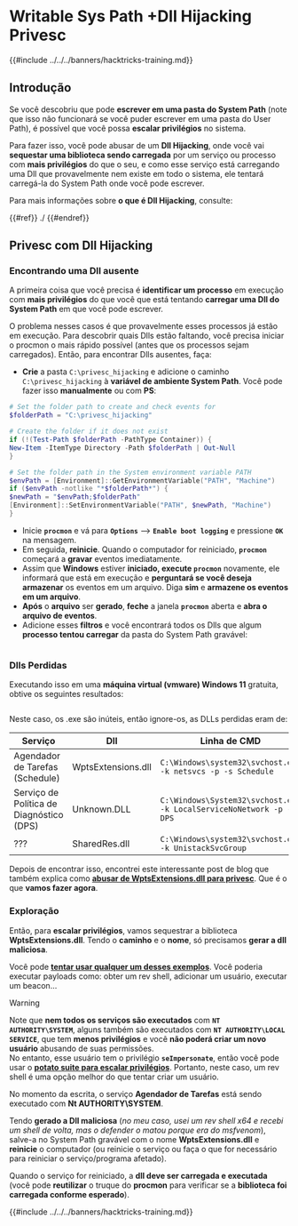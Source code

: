 # Writable Sys Path +Dll Hijacking Privesc

{{#include ../../../banners/hacktricks-training.md}}

## Introdução

Se você descobriu que pode **escrever em uma pasta do System Path** (note que isso não funcionará se você puder escrever em uma pasta do User Path), é possível que você possa **escalar privilégios** no sistema.

Para fazer isso, você pode abusar de um **Dll Hijacking**, onde você vai **sequestar uma biblioteca sendo carregada** por um serviço ou processo com **mais privilégios** do que o seu, e como esse serviço está carregando uma Dll que provavelmente nem existe em todo o sistema, ele tentará carregá-la do System Path onde você pode escrever.

Para mais informações sobre **o que é Dll Hijacking**, consulte:

{{#ref}}
./
{{#endref}}

## Privesc com Dll Hijacking

### Encontrando uma Dll ausente

A primeira coisa que você precisa é **identificar um processo** em execução com **mais privilégios** do que você que está tentando **carregar uma Dll do System Path** em que você pode escrever.

O problema nesses casos é que provavelmente esses processos já estão em execução. Para descobrir quais Dlls estão faltando, você precisa iniciar o procmon o mais rápido possível (antes que os processos sejam carregados). Então, para encontrar Dlls ausentes, faça:

- **Crie** a pasta `C:\privesc_hijacking` e adicione o caminho `C:\privesc_hijacking` à **variável de ambiente System Path**. Você pode fazer isso **manualmente** ou com **PS**:
```powershell
# Set the folder path to create and check events for
$folderPath = "C:\privesc_hijacking"

# Create the folder if it does not exist
if (!(Test-Path $folderPath -PathType Container)) {
New-Item -ItemType Directory -Path $folderPath | Out-Null
}

# Set the folder path in the System environment variable PATH
$envPath = [Environment]::GetEnvironmentVariable("PATH", "Machine")
if ($envPath -notlike "*$folderPath*") {
$newPath = "$envPath;$folderPath"
[Environment]::SetEnvironmentVariable("PATH", $newPath, "Machine")
}
```
- Inicie **`procmon`** e vá para **`Options`** --> **`Enable boot logging`** e pressione **`OK`** na mensagem.
- Em seguida, **reinicie**. Quando o computador for reiniciado, **`procmon`** começará a **gravar** eventos imediatamente.
- Assim que **Windows** estiver **iniciado, execute `procmon`** novamente, ele informará que está em execução e **perguntará se você deseja armazenar** os eventos em um arquivo. Diga **sim** e **armazene os eventos em um arquivo**.
- **Após** o **arquivo** ser **gerado**, **feche** a janela **`procmon`** aberta e **abra o arquivo de eventos**.
- Adicione esses **filtros** e você encontrará todos os Dlls que algum **processo tentou carregar** da pasta do System Path gravável:

<figure><img src="../../../images/image (945).png" alt=""><figcaption></figcaption></figure>

### Dlls Perdidas

Executando isso em uma **máquina virtual (vmware) Windows 11** gratuita, obtive os seguintes resultados:

<figure><img src="../../../images/image (607).png" alt=""><figcaption></figcaption></figure>

Neste caso, os .exe são inúteis, então ignore-os, as DLLs perdidas eram de:

| Serviço                         | Dll                | Linha de CMD                                                         |
| ------------------------------- | ------------------ | -------------------------------------------------------------------- |
| Agendador de Tarefas (Schedule) | WptsExtensions.dll | `C:\Windows\system32\svchost.exe -k netsvcs -p -s Schedule`          |
| Serviço de Política de Diagnóstico (DPS) | Unknown.DLL        | `C:\Windows\System32\svchost.exe -k LocalServiceNoNetwork -p -s DPS` |
| ???                             | SharedRes.dll      | `C:\Windows\system32\svchost.exe -k UnistackSvcGroup`                |

Depois de encontrar isso, encontrei este interessante post de blog que também explica como [**abusar de WptsExtensions.dll para privesc**](https://juggernaut-sec.com/dll-hijacking/#Windows_10_Phantom_DLL_Hijacking_-_WptsExtensionsdll). Que é o que **vamos fazer agora**.

### Exploração

Então, para **escalar privilégios**, vamos sequestrar a biblioteca **WptsExtensions.dll**. Tendo o **caminho** e o **nome**, só precisamos **gerar a dll maliciosa**.

Você pode [**tentar usar qualquer um desses exemplos**](#creating-and-compiling-dlls). Você poderia executar payloads como: obter um rev shell, adicionar um usuário, executar um beacon...

> [!WARNING]
> Note que **nem todos os serviços são executados** com **`NT AUTHORITY\SYSTEM`**, alguns também são executados com **`NT AUTHORITY\LOCAL SERVICE`**, que tem **menos privilégios** e você **não poderá criar um novo usuário** abusando de suas permissões.\
> No entanto, esse usuário tem o privilégio **`seImpersonate`**, então você pode usar o [**potato suite para escalar privilégios**](../roguepotato-and-printspoofer.md). Portanto, neste caso, um rev shell é uma opção melhor do que tentar criar um usuário.

No momento da escrita, o serviço **Agendador de Tarefas** está sendo executado com **Nt AUTHORITY\SYSTEM**.

Tendo **gerado a Dll maliciosa** (_no meu caso, usei um rev shell x64 e recebi um shell de volta, mas o defender o matou porque era do msfvenom_), salve-a no System Path gravável com o nome **WptsExtensions.dll** e **reinicie** o computador (ou reinicie o serviço ou faça o que for necessário para reiniciar o serviço/programa afetado).

Quando o serviço for reiniciado, a **dll deve ser carregada e executada** (você pode **reutilizar** o truque do **procmon** para verificar se a **biblioteca foi carregada conforme esperado**).

{{#include ../../../banners/hacktricks-training.md}}
